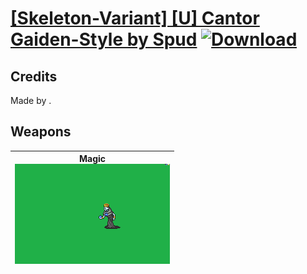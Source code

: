 # [\[Skeleton-Variant\] \[U\] Cantor Gaiden-Style by Spud](./) [![Download](https://img.shields.io/badge/Download-%5BSkeleton--Variant%5D%20%5BU%5D%20Cantor%20Gaiden-Style%20by%20Spud-red)](https://minhaskamal.github.io/DownGit/#/home?url=https://github.com/Klokinator/FE-Repo/tree/main/Battle%20Animations/Monsters%20-%20Basic%20Types/%5BSkeleton-Variant%5D%20%5BU%5D%20Cantor%20Gaiden-Style%20by%20Spud)
## Credits

Made by .

## Weapons

| <b>Magic</b><br/><img alt="Magic animation" src="./6.%20Magic/Magic.gif"/> |
| :---: |
